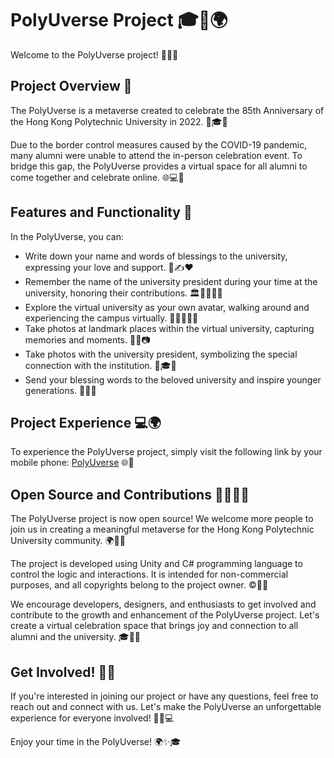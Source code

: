 # PolyUverse Project 🎓🎉🌍

Welcome to the PolyUverse project! 🎉✨🌟

## Project Overview 📝

The PolyUverse is a metaverse created to celebrate the 85th Anniversary of the Hong Kong Polytechnic University in 2022. 🎉🎓🎈

Due to the border control measures caused by the COVID-19 pandemic, many alumni were unable to attend the in-person celebration event. To bridge this gap, the PolyUverse provides a virtual space for all alumni to come together and celebrate online. 🌐💻🎊

## Features and Functionality 🚀

In the PolyUverse, you can:

- Write down your name and words of blessings to the university, expressing your love and support. 💬✍️❤️
- Remember the name of the university president during your time at the university, honoring their contributions. 🏛️👨‍🎓👩‍🎓
- Explore the virtual university as your own avatar, walking around and experiencing the campus virtually. 🚶‍♀️🚶‍♂️🏫
- Take photos at landmark places within the virtual university, capturing memories and moments. 📸🌆📷
- Take photos with the university president, symbolizing the special connection with the institution. 🤳🎓📸
- Send your blessing words to the beloved university and inspire younger generations. 💌🎉✨

## Project Experience 💻🌍

To experience the PolyUverse project, simply visit the following link by your mobile phone: [PolyUverse](https://henryhl.itch.io/polyuverse) 🌐🔗

## Open Source and Contributions 🌟🤝👨‍💻

The PolyUverse project is now open source! We welcome more people to join us in creating a meaningful metaverse for the Hong Kong Polytechnic University community. 🌍🌱🤝

The project is developed using Unity and C# programming language to control the logic and interactions. It is intended for non-commercial purposes, and all copyrights belong to the project owner. ©️📜💼

We encourage developers, designers, and enthusiasts to get involved and contribute to the growth and enhancement of the PolyUverse project. Let's create a virtual celebration space that brings joy and connection to all alumni and the university. 🎓🌟🎉

## Get Involved! 💪🎉

If you're interested in joining our project or have any questions, feel free to reach out and connect with us. Let's make the PolyUverse an unforgettable experience for everyone involved! 🌟🙌💻

Enjoy your time in the PolyUverse! 🌍✨🎓
